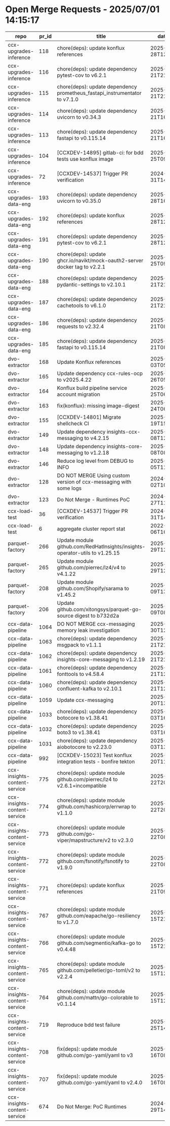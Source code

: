 # Open Merge Requests - 2025/07/01 14:15:17
| repo                         | pr_id | title                                                                       | date_created             | url                                                                           | author                                          | ci_status |
| ---------------------------- | ----- | --------------------------------------------------------------------------- | ------------------------ | ----------------------------------------------------------------------------- | ----------------------------------------------- | --------- |
| ccx-upgrades-inference       | 118   | chore(deps): update konflux references                                      | 2025-06-28T12:02:20.093Z | https://gitlab.cee.redhat.com/ccx/ccx-upgrades-inference/-/merge_requests/118 | group_7843_bot_a9ccf2da3fc11b4f888fe6cbaea7c2ee | fail      |
| ccx-upgrades-inference       | 116   | chore(deps): update dependency pytest-cov to v6.2.1                         | 2025-06-21T21:24:14.098Z | https://gitlab.cee.redhat.com/ccx/ccx-upgrades-inference/-/merge_requests/116 | group_7843_bot_a9ccf2da3fc11b4f888fe6cbaea7c2ee | ok        |
| ccx-upgrades-inference       | 115   | chore(deps): update dependency prometheus_fastapi_instrumentator to v7.1.0  | 2025-06-21T21:24:12.114Z | https://gitlab.cee.redhat.com/ccx/ccx-upgrades-inference/-/merge_requests/115 | group_7843_bot_a9ccf2da3fc11b4f888fe6cbaea7c2ee | ok        |
| ccx-upgrades-inference       | 114   | chore(deps): update dependency uvicorn to v0.34.3                           | 2025-06-21T16:36:00.446Z | https://gitlab.cee.redhat.com/ccx/ccx-upgrades-inference/-/merge_requests/114 | group_7843_bot_a9ccf2da3fc11b4f888fe6cbaea7c2ee | ok        |
| ccx-upgrades-inference       | 113   | chore(deps): update dependency fastapi to v0.115.14                         | 2025-06-21T16:35:58.197Z | https://gitlab.cee.redhat.com/ccx/ccx-upgrades-inference/-/merge_requests/113 | group_7843_bot_a9ccf2da3fc11b4f888fe6cbaea7c2ee | ok        |
| ccx-upgrades-inference       | 104   | [CCXDEV-14895] gitlab-ci: for bdd tests use konflux image                   | 2025-02-25T09:13:39.125Z | https://gitlab.cee.redhat.com/ccx/ccx-upgrades-inference/-/merge_requests/104 | mzibrick                                        | ok        |
| ccx-upgrades-inference       | 72    | [CCXDEV-14537] Trigger PR verification                                      | 2024-10-31T14:35:00.58Z  | https://gitlab.cee.redhat.com/ccx/ccx-upgrades-inference/-/merge_requests/72  | mzibrick                                        | ok        |
| ccx-upgrades-data-eng        | 193   | chore(deps): update dependency uvicorn to v0.35.0                           | 2025-06-28T16:39:23.698Z | https://gitlab.cee.redhat.com/ccx/ccx-upgrades-data-eng/-/merge_requests/193  | group_7843_bot_a9ccf2da3fc11b4f888fe6cbaea7c2ee | ok        |
| ccx-upgrades-data-eng        | 192   | chore(deps): update konflux references                                      | 2025-06-28T12:18:55.554Z | https://gitlab.cee.redhat.com/ccx/ccx-upgrades-data-eng/-/merge_requests/192  | group_7843_bot_a9ccf2da3fc11b4f888fe6cbaea7c2ee | fail      |
| ccx-upgrades-data-eng        | 191   | chore(deps): update dependency pytest-cov to v6.2.1                         | 2025-06-28T12:18:44.052Z | https://gitlab.cee.redhat.com/ccx/ccx-upgrades-data-eng/-/merge_requests/191  | group_7843_bot_a9ccf2da3fc11b4f888fe6cbaea7c2ee | ok        |
| ccx-upgrades-data-eng        | 190   | chore(deps): update ghcr.io/navikt/mock-oauth2-server docker tag to v2.2.1  | 2025-06-25T09:05:17.075Z | https://gitlab.cee.redhat.com/ccx/ccx-upgrades-data-eng/-/merge_requests/190  | group_7843_bot_a9ccf2da3fc11b4f888fe6cbaea7c2ee | fail      |
| ccx-upgrades-data-eng        | 188   | chore(deps): update dependency pydantic-settings to v2.10.1                 | 2025-06-21T21:18:23.19Z  | https://gitlab.cee.redhat.com/ccx/ccx-upgrades-data-eng/-/merge_requests/188  | group_7843_bot_a9ccf2da3fc11b4f888fe6cbaea7c2ee | ok        |
| ccx-upgrades-data-eng        | 187   | chore(deps): update dependency cachetools to v6.1.0                         | 2025-06-21T21:18:20.785Z | https://gitlab.cee.redhat.com/ccx/ccx-upgrades-data-eng/-/merge_requests/187  | group_7843_bot_a9ccf2da3fc11b4f888fe6cbaea7c2ee | fail      |
| ccx-upgrades-data-eng        | 186   | chore(deps): update dependency requests to v2.32.4                          | 2025-06-21T08:06:14.178Z | https://gitlab.cee.redhat.com/ccx/ccx-upgrades-data-eng/-/merge_requests/186  | group_7843_bot_a9ccf2da3fc11b4f888fe6cbaea7c2ee | ok        |
| ccx-upgrades-data-eng        | 185   | chore(deps): update dependency fastapi to v0.115.14                         | 2025-06-21T08:06:12.185Z | https://gitlab.cee.redhat.com/ccx/ccx-upgrades-data-eng/-/merge_requests/185  | group_7843_bot_a9ccf2da3fc11b4f888fe6cbaea7c2ee | ok        |
| dvo-extractor                | 168   | Update Konflux references                                                   | 2025-05-03T05:03:21.832Z | https://gitlab.cee.redhat.com/ccx/dvo-extractor/-/merge_requests/168          | group_7843_bot_a9ccf2da3fc11b4f888fe6cbaea7c2ee | ok        |
| dvo-extractor                | 165   | Update dependency ccx-rules-ocp to v2025.4.22                               | 2025-04-26T05:06:23.81Z  | https://gitlab.cee.redhat.com/ccx/dvo-extractor/-/merge_requests/165          | group_7843_bot_a9ccf2da3fc11b4f888fe6cbaea7c2ee | fail      |
| dvo-extractor                | 164   | Konflux build pipeline service account migration                            | 2025-04-25T06:17:56.121Z | https://gitlab.cee.redhat.com/ccx/dvo-extractor/-/merge_requests/164          | group_7843_bot_a9ccf2da3fc11b4f888fe6cbaea7c2ee | fail      |
| dvo-extractor                | 163   | fix(konflux): missing image-digest                                          | 2025-04-24T06:37:04.347Z | https://gitlab.cee.redhat.com/ccx/dvo-extractor/-/merge_requests/163          | jdiazsua                                        | fail      |
| dvo-extractor                | 155   | [CCXDEV-14801] Migrate shellcheck CI                                        | 2025-02-19T15:10:11.271Z | https://gitlab.cee.redhat.com/ccx/dvo-extractor/-/merge_requests/155          | jsegural                                        | unknown   |
| dvo-extractor                | 149   | Update dependency insights-ccx-messaging to v4.2.15                         | 2025-02-08T12:25:44.808Z | https://gitlab.cee.redhat.com/ccx/dvo-extractor/-/merge_requests/149          | group_7843_bot_a9ccf2da3fc11b4f888fe6cbaea7c2ee | ok        |
| dvo-extractor                | 148   | Update dependency insights-core-messaging to v1.2.18                        | 2025-02-08T08:23:41.891Z | https://gitlab.cee.redhat.com/ccx/dvo-extractor/-/merge_requests/148          | group_7843_bot_a9ccf2da3fc11b4f888fe6cbaea7c2ee | ok        |
| dvo-extractor                | 146   | Reduce log level from DEBUG to INFO                                         | 2025-02-05T11:27:09.2Z   | https://gitlab.cee.redhat.com/ccx/dvo-extractor/-/merge_requests/146          | jdiazsua                                        | unknown   |
| dvo-extractor                | 128   | DO NOT MERGE Using custom version of ccx-messaging with some logs           | 2024-12-02T10:21:35Z     | https://gitlab.cee.redhat.com/ccx/dvo-extractor/-/merge_requests/128          | mzibrick                                        | unknown   |
| dvo-extractor                | 123   | Do Not Merge - Runtimes PoC                                                 | 2024-11-27T11:13:02Z     | https://gitlab.cee.redhat.com/ccx/dvo-extractor/-/merge_requests/123          | mzibrick                                        | fail      |
| ccx-load-test                | 36    | [CCXDEV-14537] Trigger PR verification                                      | 2024-10-31T14:33:43.856Z | https://gitlab.cee.redhat.com/ccx/ccx-load-test/-/merge_requests/36           | mzibrick                                        | ok        |
| ccx-load-test                | 6     | aggregate cluster report stat                                               | 2022-06-06T16:38:46.366Z | https://gitlab.cee.redhat.com/ccx/ccx-load-test/-/merge_requests/6            | dpensier                                        | unknown   |
| parquet-factory              | 266   | Update module github.com/RedHatInsights/insights-operator-utils to v1.25.15 | 2025-06-29T12:58:50.971Z | https://gitlab.cee.redhat.com/ccx/parquet-factory/-/merge_requests/266        | group_7843_bot_a9ccf2da3fc11b4f888fe6cbaea7c2ee | fail      |
| parquet-factory              | 265   | Update module github.com/pierrec/lz4/v4 to v4.1.22                          | 2025-06-29T12:58:37.697Z | https://gitlab.cee.redhat.com/ccx/parquet-factory/-/merge_requests/265        | group_7843_bot_a9ccf2da3fc11b4f888fe6cbaea7c2ee | ok        |
| parquet-factory              | 208   | Update module github.com/Shopify/sarama to v1.45.2                          | 2025-03-09T13:07:12.177Z | https://gitlab.cee.redhat.com/ccx/parquet-factory/-/merge_requests/208        | group_7843_bot_a9ccf2da3fc11b4f888fe6cbaea7c2ee | fail      |
| parquet-factory              | 206   | Update github.com/xitongsys/parquet-go-source digest to b732d2a             | 2025-03-09T08:46:13.523Z | https://gitlab.cee.redhat.com/ccx/parquet-factory/-/merge_requests/206        | group_7843_bot_a9ccf2da3fc11b4f888fe6cbaea7c2ee | fail      |
| ccx-data-pipeline            | 1064  | DO NOT MERGE ccx-messaging memory leak investigation                        | 2025-06-30T12:40:43.619Z | https://gitlab.cee.redhat.com/ccx/ccx-data-pipeline/-/merge_requests/1064     | jdrobena                                        | ok        |
| ccx-data-pipeline            | 1063  | chore(deps): update dependency msgpack to v1.1.1                            | 2025-06-21T21:04:56.846Z | https://gitlab.cee.redhat.com/ccx/ccx-data-pipeline/-/merge_requests/1063     | group_7843_bot_a9ccf2da3fc11b4f888fe6cbaea7c2ee | ok        |
| ccx-data-pipeline            | 1062  | chore(deps): update dependency insights-core-messaging to v1.2.19           | 2025-06-21T21:04:54.64Z  | https://gitlab.cee.redhat.com/ccx/ccx-data-pipeline/-/merge_requests/1062     | group_7843_bot_a9ccf2da3fc11b4f888fe6cbaea7c2ee | ok        |
| ccx-data-pipeline            | 1061  | chore(deps): update dependency fonttools to v4.58.4                         | 2025-06-21T12:13:13.613Z | https://gitlab.cee.redhat.com/ccx/ccx-data-pipeline/-/merge_requests/1061     | group_7843_bot_a9ccf2da3fc11b4f888fe6cbaea7c2ee | ok        |
| ccx-data-pipeline            | 1060  | chore(deps): update dependency confluent-kafka to v2.10.1                   | 2025-06-21T12:13:10.324Z | https://gitlab.cee.redhat.com/ccx/ccx-data-pipeline/-/merge_requests/1060     | group_7843_bot_a9ccf2da3fc11b4f888fe6cbaea7c2ee | ok        |
| ccx-data-pipeline            | 1059  | Update ccx-messaging                                                        | 2025-06-20T13:46:58.717Z | https://gitlab.cee.redhat.com/ccx/ccx-data-pipeline/-/merge_requests/1059     | jsegural                                        | ok        |
| ccx-data-pipeline            | 1033  | chore(deps): update dependency botocore to v1.38.41                         | 2025-05-03T16:46:05.191Z | https://gitlab.cee.redhat.com/ccx/ccx-data-pipeline/-/merge_requests/1033     | group_7843_bot_a9ccf2da3fc11b4f888fe6cbaea7c2ee | ok        |
| ccx-data-pipeline            | 1032  | chore(deps): update dependency boto3 to v1.38.41                            | 2025-05-03T16:46:03.208Z | https://gitlab.cee.redhat.com/ccx/ccx-data-pipeline/-/merge_requests/1032     | group_7843_bot_a9ccf2da3fc11b4f888fe6cbaea7c2ee | fail      |
| ccx-data-pipeline            | 1031  | chore(deps): update dependency aiobotocore to v2.23.0                       | 2025-05-03T13:00:51.488Z | https://gitlab.cee.redhat.com/ccx/ccx-data-pipeline/-/merge_requests/1031     | group_7843_bot_a9ccf2da3fc11b4f888fe6cbaea7c2ee | fail      |
| ccx-data-pipeline            | 992   | [CCXDEV-15023] Test konflux integration tests - bonfire tekton              | 2025-03-20T11:18:54.086Z | https://gitlab.cee.redhat.com/ccx/ccx-data-pipeline/-/merge_requests/992      | mzibrick                                        | fail      |
| ccx-insights-content-service | 775   | chore(deps): update module github.com/pierrec/lz4 to v2.6.1+incompatible    | 2025-06-22T20:14:35.955Z | https://gitlab.cee.redhat.com/ccx/content-service/-/merge_requests/775        | group_7843_bot_a9ccf2da3fc11b4f888fe6cbaea7c2ee | fail      |
| ccx-insights-content-service | 774   | chore(deps): update module github.com/hashicorp/errwrap to v1.1.0           | 2025-06-22T20:14:34.349Z | https://gitlab.cee.redhat.com/ccx/content-service/-/merge_requests/774        | group_7843_bot_a9ccf2da3fc11b4f888fe6cbaea7c2ee | ok        |
| ccx-insights-content-service | 773   | chore(deps): update module github.com/go-viper/mapstructure/v2 to v2.3.0    | 2025-06-22T08:04:04.321Z | https://gitlab.cee.redhat.com/ccx/content-service/-/merge_requests/773        | group_7843_bot_a9ccf2da3fc11b4f888fe6cbaea7c2ee | ok        |
| ccx-insights-content-service | 772   | chore(deps): update module github.com/fsnotify/fsnotify to v1.9.0           | 2025-06-22T08:03:58.243Z | https://gitlab.cee.redhat.com/ccx/content-service/-/merge_requests/772        | group_7843_bot_a9ccf2da3fc11b4f888fe6cbaea7c2ee | ok        |
| ccx-insights-content-service | 771   | chore(deps): update konflux references                                      | 2025-06-21T09:02:06.077Z | https://gitlab.cee.redhat.com/ccx/content-service/-/merge_requests/771        | group_7843_bot_a9ccf2da3fc11b4f888fe6cbaea7c2ee | ok        |
| ccx-insights-content-service | 767   | chore(deps): update module github.com/eapache/go-resiliency to v1.7.0       | 2025-06-15T21:08:22.065Z | https://gitlab.cee.redhat.com/ccx/content-service/-/merge_requests/767        | group_7843_bot_a9ccf2da3fc11b4f888fe6cbaea7c2ee | fail      |
| ccx-insights-content-service | 766   | chore(deps): update module github.com/segmentio/kafka-go to v0.4.48         | 2025-06-15T21:08:19.509Z | https://gitlab.cee.redhat.com/ccx/content-service/-/merge_requests/766        | group_7843_bot_a9ccf2da3fc11b4f888fe6cbaea7c2ee | ok        |
| ccx-insights-content-service | 765   | chore(deps): update module github.com/pelletier/go-toml/v2 to v2.2.4        | 2025-06-15T12:53:23.531Z | https://gitlab.cee.redhat.com/ccx/content-service/-/merge_requests/765        | group_7843_bot_a9ccf2da3fc11b4f888fe6cbaea7c2ee | ok        |
| ccx-insights-content-service | 764   | chore(deps): update module github.com/mattn/go-colorable to v0.1.14         | 2025-06-15T12:53:17.618Z | https://gitlab.cee.redhat.com/ccx/content-service/-/merge_requests/764        | group_7843_bot_a9ccf2da3fc11b4f888fe6cbaea7c2ee | ok        |
| ccx-insights-content-service | 719   | Reproduce bdd test failure                                                  | 2025-02-25T14:07:18.155Z | https://gitlab.cee.redhat.com/ccx/content-service/-/merge_requests/719        | mzibrick                                        | fail      |
| ccx-insights-content-service | 708   | fix(deps): update module github.com/go-yaml/yaml to v3                      | 2025-02-16T08:02:48.967Z | https://gitlab.cee.redhat.com/ccx/content-service/-/merge_requests/708        | group_7843_bot_a9ccf2da3fc11b4f888fe6cbaea7c2ee | fail      |
| ccx-insights-content-service | 707   | fix(deps): update module github.com/go-yaml/yaml to v2.4.0                  | 2025-02-16T08:02:39.134Z | https://gitlab.cee.redhat.com/ccx/content-service/-/merge_requests/707        | group_7843_bot_a9ccf2da3fc11b4f888fe6cbaea7c2ee | fail      |
| ccx-insights-content-service | 674   | Do Not Merge: PoC Runtimes                                                  | 2024-11-29T14:51:42Z     | https://gitlab.cee.redhat.com/ccx/content-service/-/merge_requests/674        | mzibrick                                        | unknown   |
